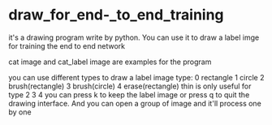 # draw_for_end-_to_end_training
it's a drawing program write by python. You can use it to draw a label imge for training the end to end network

cat image and cat_label image are examples for the program

you can use different types to draw a label image
type: 0 rectangle 1 circle 2 brush(rectangle) 3 brush(circle) 4 erase(rectangle)
thin is only useful for type 2 3 4
you can press k to keep the label image or press q to quit the drawing interface. And you can open a group of image and it'll process one by one
